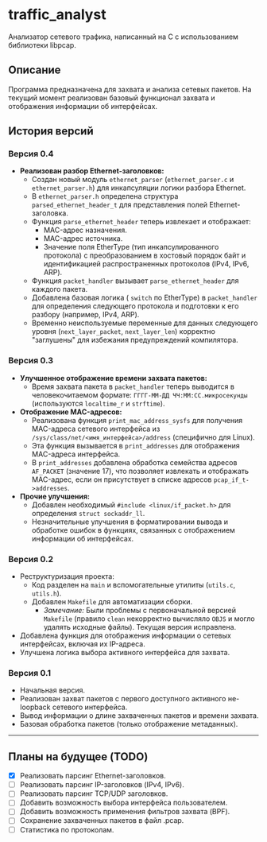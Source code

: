 # traffic_analyst

Анализатор сетевого трафика, написанный на C с использованием библиотеки libpcap.

## Описание

Программа предназначена для захвата и анализа сетевых пакетов. 
На текущий момент реализован базовый функционал захвата и отображения информации об интерфейсах.

## История версий
### Версия 0.4
*   **Реализован разбор Ethernet-заголовков:**
    *   Создан новый модуль `ethernet_parser` (`ethernet_parser.c` и `ethernet_parser.h`) для инкапсуляции логики разбора Ethernet.
    *   В `ethernet_parser.h` определена структура `parsed_ethernet_header_t` для представления полей Ethernet-заголовка.
    *   Функция `parse_ethernet_header` теперь извлекает и отображает:
        *   MAC-адрес назначения.
        *   MAC-адрес источника.
        *   Значение поля EtherType (тип инкапсулированного протокола) с преобразованием в хостовый порядок байт и идентификацией распространенных протоколов (IPv4, IPv6, ARP).
    *   Функция `packet_handler` вызывает `parse_ethernet_header` для каждого пакета.
    *   Добавлена базовая логика ( `switch` по EtherType) в `packet_handler` для определения следующего протокола и подготовки к его разбору (например, IPv4, ARP).
    *   Временно неиспользуемые переменные для данных следующего уровня (`next_layer_packet`, `next_layer_len`) корректно "заглушены" для избежания предупреждений компилятора.
### Версия 0.3 
*   **Улучшенное отображение времени захвата пакетов:**
    *   Время захвата пакета в `packet_handler` теперь выводится в человекочитаемом формате: `ГГГГ-ММ-ДД ЧЧ:ММ:СС.микросекунды` (используются `localtime_r` и `strftime`).
*   **Отображение MAC-адресов:**
    *   Реализована функция `print_mac_address_sysfs` для получения MAC-адреса сетевого интерфейса из `/sys/class/net/<имя_интерфейса>/address` (специфично для Linux).
    *   Эта функция вызывается в `print_addresses` для отображения MAC-адреса интерфейса.
    *   В `print_addresses` добавлена обработка семейства адресов `AF_PACKET` (значение 17), что позволяет извлекать и отображать MAC-адрес, если он присутствует в списке адресов `pcap_if_t->addresses`.
*   **Прочие улучшения:**
    *   Добавлен необходимый `#include <linux/if_packet.h>` для определения `struct sockaddr_ll`.
    *   Незначительные улучшения в форматировании вывода и обработке ошибок в функциях, связанных с отображением информации об интерфейсах.

### Версия 0.2 
*   Реструктуризация проекта:
    *   Код разделен на `main` и вспомогательные утилиты (`utils.c`, `utils.h`).
    *   Добавлен `Makefile` для автоматизации сборки.
        *   *Замечание:* Были проблемы с первоначальной версией `Makefile` (правило `clean` некорректно вычисляло `OBJS` и могло удалять исходные файлы). Текущая версия исправлена.
*   Добавлена функция для отображения информации о сетевых интерфейсах, включая их IP-адреса.
*   Улучшена логика выбора активного интерфейса для захвата.

### Версия 0.1 
*   Начальная версия.
*   Реализован захват пакетов с первого доступного активного не-loopback сетевого интерфейса.
*   Вывод информации о длине захваченных пакетов и времени захвата.
*   Базовая обработка пакетов (только отображение метаданных).

---

## Планы на будущее (TODO)

*   [x] Реализовать парсинг Ethernet-заголовков.
*   [ ] Реализовать парсинг IP-заголовков (IPv4, IPv6).
*   [ ] Реализовать парсинг TCP/UDP заголовков.
*   [ ] Добавить возможность выбора интерфейса пользователем.
*   [ ] Добавить возможность применения фильтров захвата (BPF).
*   [ ] Сохранение захваченных пакетов в файл .pcap.
*   [ ] Статистика по протоколам.

